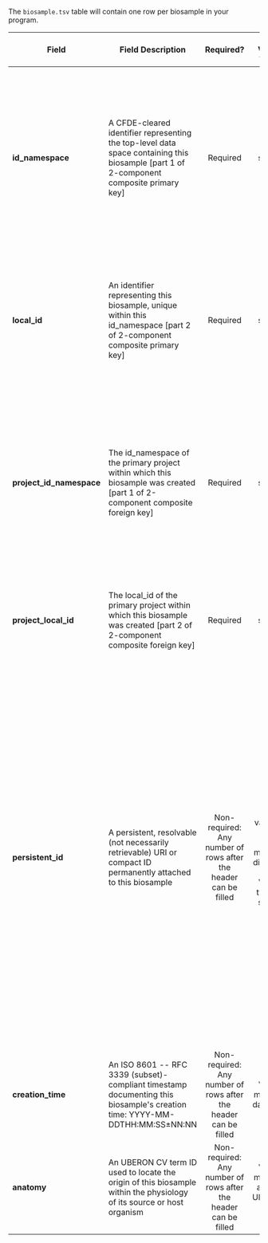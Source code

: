 The `biosample.tsv` table will contain one row per biosample in your program.

Field | Field Description | Required? | Field Value Type | Extra Info 
------|-------------------|:-----------:|:-------------:|------------
**id_namespace** | A CFDE-cleared identifier representing the top-level data space containing this biosample [part 1 of 2-component composite primary key] | Required | string | `id_namespace` is a unique URI prefix pre-registered with CFDE and attached to your program (or a subset of your program) that identifies anything labeled with it as belonging to you. Please see the [technical documentation](https://docs.nih-cfde.org/en/latest/c2m2/draft-C2M2_specification/#c2m2-identifiers) for a full discussion of how this information is built and used.
**local_id** | An identifier representing this biosample, unique within this id_namespace [part 2 of 2-component composite primary key] | Required | string | The string formed by concatenating the `id_namespace` and `local_id` field values must be unique for each row in this table. Please see the [technical documentation](https://docs.nih-cfde.org/en/latest/c2m2/draft-C2M2_specification/#c2m2-identifiers) for a full discussion of how this information is to be used.
**project_id_namespace** | The id_namespace of the primary project within which this biosample was created [part 1 of 2-component composite foreign key] | Required | string | This will be the value of `id_namespace` in the row in [project.tsv](./TableInfo:-project.tsv) corresponding to the primary project that generated this biosample. If your program has not registered multiple CFDE identifier namespaces, this will be exactly the same value for all rows.
**project_local_id** | The local_id of the primary project within which this biosample was created [part 2 of 2-component composite foreign key] | Required | string | This will be the value of `local_id` in the row in [project.tsv](./TableInfo:-project.tsv) corresponding to the primary project that generated this biosample.
**persistent_id** | A persistent, resolvable (not necessarily retrievable) URI or compact ID permanently attached to this biosample | Non-required: Any number of rows after the header can be filled | The value in each row must be different<br /> <br /> Value type is string | Meant to serve as a permanent address to which landing pages (which summarize metadata associated with this file) and other relevant annotations and functions can optionally be attached, including information enabling resolution to a network location from which the file can be downloaded. <br /><br />**Actual network locations must not be embedded directly within this identifier: one level of indirection is required in order to protect persistent_id values from changes in network location over time as files are moved around.**
**creation_time** | An ISO 8601 -- RFC 3339 (subset)-compliant timestamp documenting this biosample's creation time: YYYY-MM-DDTHH:MM:SS±NN:NN | Non-required: Any number of rows after the header can be filled |  Value must be datetime | Example valid dates: <br />`2021-01-08`<br /> `2021-01-08T00:45:40Z`<br /> `2021-01-08T00:45:40+00:00`
**anatomy** | An UBERON CV term ID used to locate the origin of this biosample within the physiology of its source or host organism | Non-required: Any number of rows after the header can be filled |  Value must be a valid UBERON ID  | [UBERON lookup service](https://www.ebi.ac.uk/ols/ontologies/uberon) <br /> Example valid UBERON IDs: <br />`UBERON:0001988`<br /> `UBERON:0001052`<br /> `UBERON:0006956`
